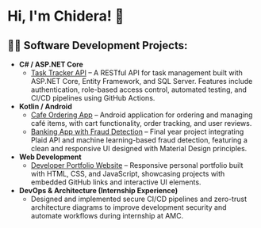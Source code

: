<h1>Hi, I'm Chidera! 👋</h1>

<h2>👨‍💻 Software Development Projects:</h2>

<ul>
  <li><b>C# / ASP.NET Core</b>
    <ul>
      <li><a href="https://github.com/yourusername/Task-Tracker-API" target="_blank">Task Tracker API</a> – A RESTful API for task management built with ASP.NET Core, Entity Framework, and SQL Server. Features include authentication, role-based access control, automated testing, and CI/CD pipelines using GitHub Actions.</li>
    </ul>
  </li>

  <li><b>Kotlin / Android</b>
    <ul>
      <li><a href="https://github.com/yourusername/CafeOrderingApp" target="_blank">Cafe Ordering App</a> – Android application for ordering and managing café items, with cart functionality, order tracking, and user reviews.</li>
      <li><a href="https://github.com/Chidera-Umezurike/Bank-App/tree/main" target="_blank">Banking App with Fraud Detection</a> – Final year project integrating Plaid API and machine learning-based fraud detection, featuring a clean and responsive UI designed with Material Design principles.</li>
    </ul>
  </li>

  <li><b>Web Development</b>
    <ul>
      <li><a href="https://github.com/yourusername/Developer-Portfolio" target="_blank">Developer Portfolio Website</a> – Responsive personal portfolio built with HTML, CSS, and JavaScript, showcasing projects with embedded GitHub links and interactive UI elements.</li>
    </ul>
  </li>

  <li><b>DevOps & Architecture (Internship Experience)</b>
    <ul>
      <li>Designed and implemented secure CI/CD pipelines and zero-trust architecture diagrams to improve development security and automate workflows during internship at AMC.</li>
    </ul>
  </li>
</ul>
